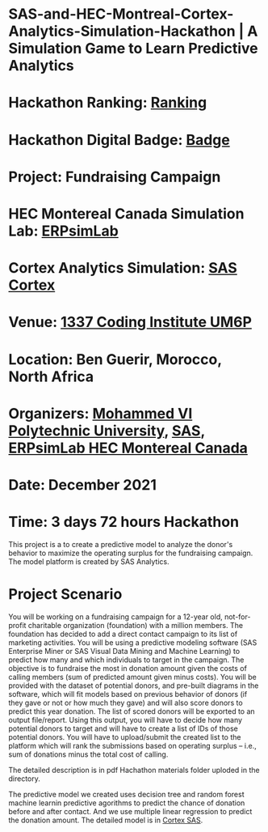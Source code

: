 # SAS-and-HEC-Montreal-Cortex-Analytics-Simulation-Hackathon | A Simulation Game to Learn Predictive Analytics
# Hackathon Ranking: [Ranking](https://drive.google.com/file/d/1JGM6tbJdNf5l0ACu3kKvXC2jYBU4oALv/view?usp=sharing)
# Hackathon Digital Badge: [Badge](https://www.credly.com/badges/c95fbdc1-49fd-416d-8f59-3e45b926e7b6/linked_in)
# Project: Fundraising Campaign
# HEC Montereal Canada Simulation Lab: [ERPsimLab](http://erpsim.hec.ca/)
# Cortex Analytics Simulation: [SAS Cortex](https://www.sas.com/fr_ch/training/programs/cortex-analytics-simulation-game.html)
# Venue: [1337 Coding Institute UM6P](https://1337.ma/en/)
# Location: Ben Guerir, Morocco, North Africa
# Organizers: [Mohammed VI Polytechnic University](https://um6p.ma/), [SAS](https://www.sas.com/fr_ch/training/programs/cortex-analytics-simulation-game.html), [ERPsimLab HEC Montereal Canada](http://erpsim.hec.ca/)
# Date: December 2021 
# Time: 3 days 72 hours Hackathon

This project is a  to create a predictive model to analyze the donor's behavior to maximize the operating surplus for the fundraising campaign. The model platform is created by SAS Analytics.

# Project Scenario
You will be working on a fundraising campaign for a 12-year old, not-for-profit charitable organization (foundation) with a million members. The foundation has decided to add a direct contact
campaign to its list of marketing activities. You will be using a predictive modeling software
(SAS Enterprise Miner or SAS Visual Data Mining and Machine Learning) to predict how many
and which individuals to target in the campaign. The objective is to fundraise the most in donation amount given the costs of calling members (sum of predicted amount given minus costs).
You will be provided with the dataset of potential donors, and pre-built diagrams in the software,
which will fit models based on previous behavior of donors (if they gave or not or how much they
gave) and will also score donors to predict this year donation. The list of scored donors will be
exported to an output file/report.
Using this output, you will have to decide how many potential donors to target and will have to create a list of IDs of those potential donors. You will have to upload/submit the created list to the platform which will rank the submissions based on operating surplus – i.e., sum of donations minus
the total cost of calling. 

The detailed description is in pdf Hachathon materials folder uploded in the directory.

The predictive model we created uses decision tree and random forest machine learnin predictive agorithms to predict the chance of donation before and after contact. And we use multiple linear regression to predict the donation amount. The detailed model is in [Cortex SAS](https://www.sas.com/fr_ch/training/programs/cortex-analytics-simulation-game.html).
